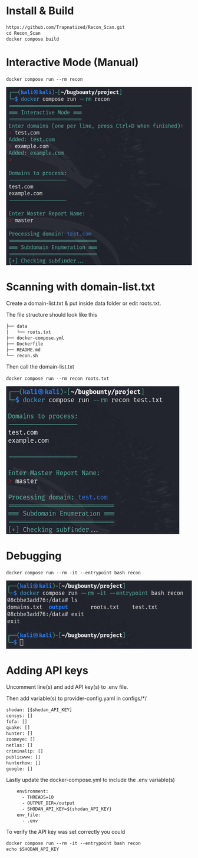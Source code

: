 # Install & Build
```
https://github.com/Trapnatized/Recon_Scan.git
cd Recon_Scan
docker compose build
```

# Interactive Mode (Manual)
`docker compose run --rm recon`

![alt text](screenshots/image-1.png)

# Scanning with domain-list.txt
Create a domain-list.txt & put inside data folder or edit roots.txt.

The file structure should look like this
```
├── data
│   └── roots.txt
├── docker-compose.yml
├── Dockerfile
├── README.md
└── recon.sh
```

Then call the domain-list.txt

`docker compose run --rm recon roots.txt`

![alt text](screenshots/image.png)

# Debugging
`docker compose run --rm -it --entrypoint bash recon`

![alt text](screenshots/image-2.png)


# Adding API keys
Uncomment line(s) and add API key(s) to .env file.

Then add variable(s) to provider-config.yaml in configs/*/

``` 
shodan: [$shodan_API_KEY]
censys: []
fofa: []
quake: []
hunter: []
zoomeye: []
netlas: []
criminalip: []
publicwww: []
hunterhow: []
google: []
```

Lastly update the docker-compose.yml to include the .env variable(s)

```
    environment:
      - THREADS=10
      - OUTPUT_DIR=/output
      - SHODAN_API_KEY=${shodan_API_KEY}
    env_file:
      - .env
```

To verify the API key was set correctly you could 

```
docker compose run --rm -it --entrypoint bash recon
echo $SHODAN_API_KEY
```
